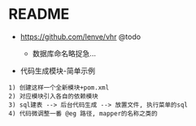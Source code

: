 # README

- https://github.com/lenve/vhr @todo
    - 数据库命名略捉急...

- 代码生成模块-简单示例

```
1) 创建这样一个全新模块+pom.xml
2) 对应模块引入各自的依赖模块
3) sql建表 --> 后台代码生成 --> 放置文件, 执行菜单的sql
4) 代码微调整一番 @eg 路径, mapper的名称之类的
```
